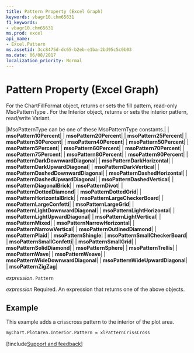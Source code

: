 ```yaml
---
title: Pattern Property (Excel Graph)
keywords: vbagr10.chm65631
f1_keywords:
- vbagr10.chm65631
ms.prod: excel
api_name:
- Excel.Pattern
ms.assetid: 3cc8475d-dc65-b2eb-e1ba-2bd95c5c0b03
ms.date: 06/08/2017
localization_priority: Normal
---
```



# Pattern Property (Excel Graph)

For the ChartFillFormat object, returns or sets the fill pattern, read-only MsoPatternType . For the Interior object, returns or sets the interior pattern, read/write Variant.



|MsoPatternType can be one of these MsoPatternType constants.|
| **msoPattern10Percent**|
| **msoPattern20Percent**|
| **msoPattern25Percent**|
| **msoPattern30Percent**|
| **msoPattern40Percent**|
| **msoPattern50Percent**|
| **msoPattern5Percent**|
| **msoPattern60Percent**|
| **msoPattern70Percent**|
| **msoPattern75Percent**|
| **msoPattern80Percent**|
| **msoPattern90Percent**|
| **msoPatternDarkDownwardDiagonal**|
| **msoPatternDarkHorizontal**|
| **msoPatternDarkUpwardDiagonal**|
| **msoPatternDarkVertical**|
| **msoPatternDashedDownwardDiagonal**|
| **msoPatternDashedHorizontal**|
| **msoPatternDashedUpwardDiagonal**|
| **msoPatternDashedVertical**|
| **msoPatternDiagonalBrick**|
| **msoPatternDivot**|
| **msoPatternDottedDiamond**|
| **msoPatternDottedGrid**|
| **msoPatternHorizontalBrick**|
| **msoPatternLargeCheckerBoard**|
| **msoPatternLargeConfetti**|
| **msoPatternLargeGrid**|
| **msoPatternLightDownwardDiagonal**|
| **msoPatternLightHorizontal**|
| **msoPatternLightUpwardDiagonal**|
| **msoPatternLightVertical**|
| **msoPatternMixed**|
| **msoPatternNarrowHorizontal**|
| **msoPatternNarrowVertical**|
| **msoPatternOutlinedDiamond**|
| **msoPatternPlaid**|
| **msoPatternShingle**|
| **msoPatternSmallCheckerBoard**|
| **msoPatternSmallConfetti**|
| **msoPatternSmallGrid**|
| **msoPatternSolidDiamond**|
| **msoPatternSphere**|
| **msoPatternTrellis**|
| **msoPatternWave**|
| **msoPatternWeave**|
| **msoPatternWideDownwardDiagonal**|
| **msoPatternWideUpwardDiagonal**|
| **msoPatternZigZag**|

_expression_. `Pattern`

 _expression_ Required. An expression that returns one of the above objects.

## Example

This example adds a crisscross pattern to the interior of the plot area.


```vb
myChart.PlotArea.Interior.Pattern = xlPatternCrissCross
```

[!include[Support and feedback](~/includes/feedback-boilerplate.md)]